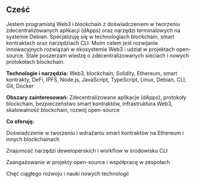 ## Cześć

Jestem programistą Web3 i blockchain z doświadczeniem w tworzeniu zdecentralizowanych aplikacji (dApps) oraz narzędzi terminalowych na systemie Debian. Specjalizuję się w technologiach blockchain, smart kontraktach oraz narzędziach CLI. Moim celem jest rozwijanie innowacyjnych rozwiązań w ekosystemie Web3 i udział w projektach open-source. Stale poszerzam wiedzę o zdecentralizowanych sieciach i nowych protokołach blockchain.

**Technologie i narzędzia:**
Web3, blockchain, Solidity, Ethereum, smart kontrakty, DeFi, IPFS, Node.js, JavaScript, TypeScript, Linux, Debian, CLI, Git, Docker

**Obszary zainteresowań:**
Zdecentralizowane aplikacje (dApps), protokoły blockchain, bezpieczeństwo smart kontraktów, infrastruktura Web3, skalowalność blockchain, rozwój open-source

**Co oferuję:**

Doświadczenie w tworzeniu i wdrażaniu smart kontraktów na Ethereum i innych blockchainach

Znajomość narzędzi deweloperskich i workflow w środowisku CLI

Zaangażowanie w projekty open-source i współpracę w zespołach

Chęć ciągłego rozwoju i nauki nowych technologii
